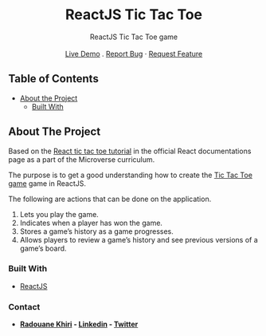 <p align="center">
  <h1 align="center">ReactJS Tic Tac Toe</h1>

  <p align="center">
    ReactJS Tic Tac Toe game
    <br>
    <br>
    <a href="https://tictactoe-react-redv.herokuapp.com/" target="_blank">Live Demo</a>
    .
    <a href="https://github.com/Redvanisation/React-TicTacToe/issues">Report Bug</a>
    ·
    <a href="https://github.com/Redvanisation/React-TicTacToe/issues">Request Feature</a>
  </p>
</p>


<!-- TABLE OF CONTENTS -->
## Table of Contents

* [About the Project](#about-the-project)
  * [Built With](#built-with)


<!-- ABOUT THE PROJECT -->
## About The Project

Based on the [React tic tac toe tutorial](https://reactjs.org/tutorial/tutorial.html) in the official React documentations page as a part of the Microverse curriculum.

The purpose is to get a good understanding how to create the [Tic Tac Toe game](https://en.wikipedia.org/wiki/Tic-tac-toe) game in ReactJS.

The following are actions that can be done on the application.
  1. Lets you play the game.
  2. Indicates when a player has won the game.
  3. Stores a game’s history as a game progresses.
  4. Allows players to review a game’s history and see previous versions of a game’s board.

### Built With

* [ReactJS](https://reactjs.org/)


### Contact

* **[Radouane Khiri](https://github.com/Redvanisation) - [Linkedin](https://www.linkedin.com/in/redvan/) - [Twitter](https://twitter.com/redvanisation)**
